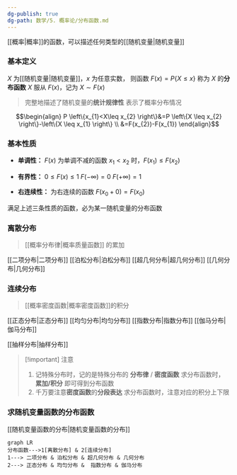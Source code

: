 ```yaml
---
dg-publish: true
dg-path: 数学/5. 概率论/分布函数.md
---
```

[[概率\|概率]]的函数，可以描述任何类型的[[随机变量\|随机变量]]
### 基本定义
$X$ 为[[随机变量\|随机变量]]，$x$ 为任意实数，
则函数 $F(x)=P\{X\leq x\}$ 称为 $X$ 的**分布函数**
$X$ 服从 $F(x)$，记为 $X\sim F(x)$

>完整地描述了随机变量的**统计规律性**
>表示了概率分布情况

$$\begin{align}
P \left\{x_{1}<X\leq x_{2} \right\}&=P \left\{X \leq x_{2} \right\}-\left\{X \leq x_{1} \right\} \\
&=F(x_{2})-F(x_{1})
\end{align}$$
### 基本性质
- **单调性：**
	$F(x)$ 为单调不减的函数
	$x_{1}<x_{2}$ 时，$F(x_{1})\leq F(x_{2})$
	
- **有界性：**
	$0\leq F(x)\leq 1$
	$F(-\infty)=0$
	$F(+\infty)=1$
	
- **右连续性：**
	为右连续的函数
	$F(x_{0}+0)=F(x_{0})$

满足上述三条性质的函数，必为某一随机变量的分布函数

### 离散分布
> [[概率分布律\|概率质量函数]] 的累加

[[二项分布\|二项分布]]
[[泊松分布\|泊松分布]]
[[超几何分布\|超几何分布]]
[[几何分布\|几何分布]]
### 连续分布
> [[概率密度函数\|概率密度函数]]的积分

[[正态分布\|正态分布]]
[[均匀分布\|均匀分布]]
[[指数分布\|指数分布]]
[[伽马分布\|伽马分布]]

[[抽样分布\|抽样分布]]

>[!important] 注意
>1. 记特殊分布时，记的是特殊分布的 **分布律** / **密度函数**
>求分布函数时，**累加/积分**  即可得到分布函数
>2. 千万要注意**密度函数**的**分段表达**
>求分布函数时，注意对应的积分上下限


### 求随机变量函数的分布函数
[[随机变量函数的分布\|随机变量函数的分布]]


```mermaid
graph LR
分布函数--->1[离散分布] & 2[连续分布]
1---> 二项分布 & 泊松分布 & 超几何分布 & 几何分布
2---> 正态分布 & 均匀分布 &  指数分布 & 伽马分布
```
